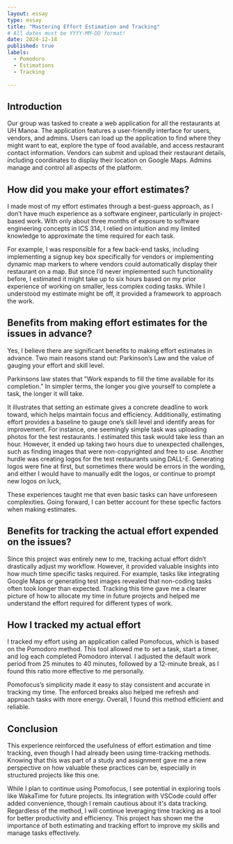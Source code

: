 ```yaml
---
layout: essay
type: essay
title: "Mastering Effort Estimation and Tracking"
# All dates must be YYYY-MM-DD format!
date: 2024-12-18
published: true
labels:
  - Pomodoro
  - Estimations
  - Tracking
 
---
```


## Introduction

Our group was tasked to create a web application for all the restaurants at UH Manoa. The application features a user-friendly interface for users, vendors, and admins. Users can load up the application to find where they might want to eat, explore the type of food available, and access restaurant contact information. Vendors can submit and upload their restaurant details, including coordinates to display their location on Google Maps. Admins manage and control all aspects of the platform.

## How did you make your effort estimates?

I made most of my effort estimates through a best-guess approach, as I don’t have much experience as a software engineer, particularly in project-based work. With only about three months of exposure to software engineering concepts in ICS 314, I relied on intuition and my limited knowledge to approximate the time required for each task.

For example, I was responsible for a few back-end tasks, including implementing a signup key box specifically for vendors or implementing dynamic map markers to where vendors could automatically display their restaurant on a map. But since I’d never implemented such functionality before, I estimated it might take up to six hours based on my prior experience of working on smaller, less complex coding tasks. While I understood my estimate might be off, it provided a framework to approach the work.


## Benefits from making effort estimates for the issues in advance?

Yes, I believe there are significant benefits to making effort estimates in advance. Two main reasons stand out: Parkinson’s Law and the value of gauging your effort and skill level.

Parkinsons law states that "Work expands to fill the time available for its completion.” In simpler terms, the longer you give yourself to complete a task, the longer it will take.

It illustrates that setting an estimate gives a concrete deadline to work toward, which helps maintain focus and efficiency. Additionally, estimating effort provides a baseline to gauge one’s skill level and identify areas for improvement.
For instance, one seemingly simple task was uploading photos for the test restaurants. I estimated this task would take less than an hour. However, it ended up taking two hours due to unexpected challenges, such as finding images that were non-copyrighted and free to use. Another hurdle was creating logos for the test restaurants using DALL-E. Generating logos were fine at first, but sometimes there would be errors in the wording, and either I would have to manually edit the logos, or continue to prompt new logos on luck,

These experiences taught me that even basic tasks can have unforeseen complexities. Going forward, I can better account for these specfic factors when making estimates.

## Benefits for tracking the actual effort expended on the issues?

Since this project was entirely new to me, tracking actual effort didn’t drastically adjust my workflow. However, it provided valuable insights into how much time specific tasks required. For example, tasks like integrating Google Maps or generating test images revealed that non-coding tasks often took longer than expected. Tracking this time gave me a clearer picture of how to allocate my time in future projects and helped me understand the effort required for different types of work.

## How I tracked my actual effort

I tracked my effort using an application called Pomofocus, which is based on the Pomodoro method. This tool allowed me to set a task, start a timer, and log each completed Pomodoro interval. I adjusted the default work period from 25 minutes to 40 minutes, followed by a 12-minute break, as I found this ratio more effective to me personally.

Pomofocus’s simplicity made it easy to stay consistent and accurate in tracking my time. The enforced breaks also helped me refresh and approach tasks with more energy. Overall, I found this method efficient and reliable.

## Conclusion

This experience reinforced the usefulness of effort estimation and time tracking, even though I had already been using time-tracking methods. Knowing that this was part of a study and assignment gave me a new perspective on how valuable these practices can be, especially in structured projects like this one.

While I plan to continue using Pomofocus, I see potential in exploring tools like WakaTime for future projects. Its integration with VSCode could offer added convenience, though I remain cautious about it's data tracking. Regardless of the method, I will continue leveraging time tracking as a tool for better productivity and efficiency. This project has shown me the importance of both estimating and tracking effort to improve my skills and manage tasks effectively.

